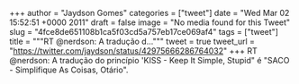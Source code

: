 
+++
author = "Jaydson Gomes"
categories = ["tweet"]
date = "Wed Mar 02 15:52:51 +0000 2011"
draft = false
image = "No media found for this Tweet"
slug = "4fce8de651108b1ca5f03cd5a757eb17ce069af4"
tags = ["tweet"]
title = """RT @nerdson: A tradução d..."""
tweet = true
tweet_url = "https://twitter.com/jaydson/status/42975666286764032"
+++
RT @nerdson: A tradução do princípio 'KISS - Keep It Simple, Stupid" é "SACO - Simplifique As Coisas, Otário".
